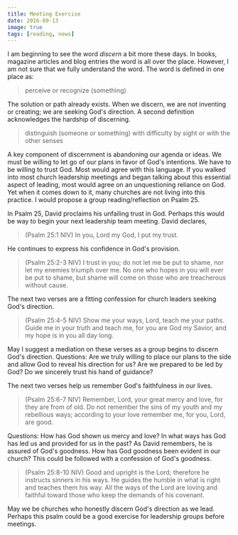 ```yaml
---
title: Meeting Exercise
date: 2016-09-13
image: true
tags: [reading, news]
---
```

 
I am beginning to see the word *discern* a bit more these days. In books, magazine articles and blog entries the word is all over the place. However, I am not sure that we fully understand the word. The word is defined in one place as:

>perceive or recognize (something)

The solution or path already exists. When we discern, we are not inventing or creating; we are seeking God's direction. A second definition acknowledges the hardship of discerning.

>distinguish (someone or something) with difficulty by sight or with the other senses

A key component of discernment is abandoning our agenda or ideas. We must be willing to let go of our plans in favor of God's intentions. We have to be willing to trust God. Most would agree with this language. If you walked into most church leadership meetings and began talking about this essential aspect of leading, most would agree on an unquestioning reliance on God. Yet when it comes down to it, many churches are not living into this practice. I would propose a group reading/reflection on Psalm 25.

In Psalm 25, David proclaims his unfailing trust in God. Perhaps this would be way to begin your next leadership team meeting. David declares,

>(Psalm 25:1 NIV) In you, Lord my God, I put my trust.

He continues to express his confidence in God's provision.

>(Psalm 25:2-3 NIV) I trust in you; do not let me be put to shame, nor let my enemies triumph over me. No one who hopes in you will ever be put to shame, but shame will come on those who are treacherous without cause.

The next two verses are a fitting confession for church leaders seeking God's direction.

>(Psalm 25:4-5 NIV) Show me your ways, Lord, teach me your paths. Guide me in your truth and teach me, for you are God my Savior, and my hope is in you all day long.

May I suggest a mediation on these verses as a group begins to discern God's direction. Questions: Are we truly willing to place our plans to the side and allow God to reveal his direction for us? Are we prepared to be led by God? Do we sincerely trust his hand of guidance?

The next two verses help us remember God's faithfulness in our lives. 

>(Psalm 25:6-7 NIV) Remember, Lord, your great mercy and love, for they are from of old. Do not remember the sins of my youth and my rebellious ways; according to your love remember me, for you, Lord, are good.

Questions: How has God shown us mercy and love? In what ways has God has led us and provided for us in the past? As David remembers, he is assured of God's goodness. How has God goodness been evident in our church? This could be followed with a confession of God's goodness.

>(Psalm 25:8-10 NIV) Good and upright is the Lord; therefore he instructs sinners in his ways. He guides the humble in what is right and teaches them his way. All the ways of the Lord are loving and faithful toward those who keep the demands of his covenant.

May we be churches who honestly discern God's direction as we lead. Perhaps this psalm could be a good exercise for leadership groups before meetings. 

